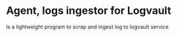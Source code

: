 # Agent, logs ingestor for Logvault 

Is a lightweight program to scrap and ingest log to logvault service